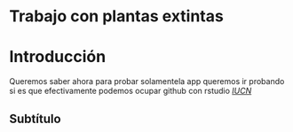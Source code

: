Trabajo con plantas extintas
================

# Introducción

Queremos saber ahora para probar solamentela app queremos ir probando si
es que efectivamente podemos ocupar github con rstudio
[*IUCN*](https://www.iucnredlist.org/)

## Subtítulo
